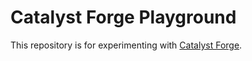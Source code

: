 # Catalyst Forge Playground

This repository is for experimenting with [Catalyst Forge](https://github.com/input-output-hk/catalyst-forge).